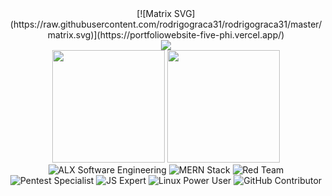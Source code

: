 


<div align="center">
<!--   <img src="https://user-images.githubusercontent.com/74038190/213910845-af37a709-8995-40d6-be59-724526e3c3d7.gif" alt="Coding Animation" width="600"/>
 -->
 [![Matrix SVG](https://raw.githubusercontent.com/rodrigograca31/rodrigograca31/master/matrix.svg)](https://portfoliowebsite-five-phi.vercel.app/)
 
 </div>

<div align="center">
  <img src="https://skillicons.dev/icons?i=c,javascript" />
</div>





<div align="center">
  <img height="180em" src="https://github-readme-stats.vercel.app/api?username=f6Lcon&show_icons=true&theme=tokyonight&hide_border=true&count_private=true&include_all_commits=true"/>
  <img height="180em" src="https://github-readme-stats.vercel.app/api/top-langs/?username=f6Lcon&layout=compact&theme=tokyonight&hide_border=true&langs_count=8"/>
</div>



<div align="center">

  <img src="https://img.shields.io/badge/ALX-Software%20Engineering-FF6B6B?style=for-the-badge&logo=awesomelists&logoColor=white" alt="ALX Software Engineering"/>
  
  <img src="https://img.shields.io/badge/Full%20Stack-MERN%20Development-4ECDC4?style=for-the-badge&logo=react&logoColor=white" alt="MERN Stack"/>
  
  <img src="https://img.shields.io/badge/Red%20Team-Cybersecurity%20Ops-DC143C?style=for-the-badge&logo=hackaday&logoColor=white" alt="Red Team"/>
  
  <img src="https://img.shields.io/badge/Certified-Pentest+%20Specialist-6A0572?style=for-the-badge&logo=testing-library&logoColor=white" alt="Pentest Specialist"/>
  
  <img src="https://img.shields.io/badge/JavaScript-Expert-F7DF1E?style=for-the-badge&logo=javascript&logoColor=black" alt="JS Expert"/>
  
  <img src="https://img.shields.io/badge/Linux-Power%20User-000000?style=for-the-badge&logo=linux&logoColor=white" alt="Linux Power User"/>
  
  <img src="https://img.shields.io/badge/GitHub-Open%20Source%20Contributor-181717?style=for-the-badge&logo=github&logoColor=white" alt="GitHub Contributor"/>

</div>




